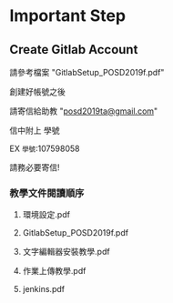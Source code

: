 # Important Step
## Create Gitlab Account
請參考檔案 "GitlabSetup_POSD2019f.pdf" 

創建好帳號之後

請寄信給助教
 "posd2019ta@gmail.com"
 
信中附上 學號 

EX `學號`:107598058  

請務必要寄信!

### 教學文件閱讀順序

1. 環境設定.pdf

2. GitlabSetup_POSD2019f.pdf 

3. 文字編輯器安裝教學.pdf 

4. 作業上傳教學.pdf 

5. jenkins.pdf